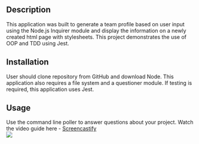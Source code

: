 
## Description
This application was built to generate a team profile based on user input using the Node.js Inquirer module and display the information on a newly created html page with stylesheets. This project demonstrates the use of OOP and TDD using Jest.
 

## Installation
User should clone repository from GitHub and download Node. This application also requires a file system and a questioner module. If testing is required, this application uses Jest.

## Usage
Use the command line poller to answer questions about your project.
Watch the video guide here - [Screencastify](https://drive.google.com/file/d/1tWZNaLaSKDgV-UohblVVEdnwex9nPzDj/view)<br>
<img src="./assets/image/samplepage.png">


